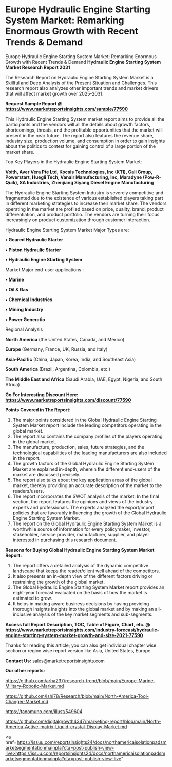 # Europe Hydraulic Engine Starting System Market: Remarking Enormous Growth with Recent Trends & Demand
Europe Hydraulic Engine Starting System Market: Remarking Enormous Growth with Recent Trends & Demand
<strong>Hydraulic Engine Starting System Market Research Report 2031</strong>

The Research Report on Hydraulic Engine Starting System Market is a Skillful and Deep Analysis of the Present Situation and Challenges. This research report also analyzes other important trends and market drivers that will affect market growth over 2025-2031.

<strong>Request Sample Report @ <a href=https://www.marketreportsinsights.com/sample/77590>https://www.marketreportsinsights.com/sample/77590</a></strong>

This Hydraulic Engine Starting System market report aims to provide all the participants and the vendors will all the details about growth factors, shortcomings, threats, and the profitable opportunities that the market will present in the near future. The report also features the revenue share, industry size, production volume, and consumption in order to gain insights about the politics to contest for gaining control of a large portion of the market share.

Top Key Players in the Hydraulic Engine Starting System Market:

<strong>Voith, Aver Vera Pte Ltd, Kocsis Technologies, Inc (KTI), Gali Group, Powerstart, Huegli Tech, Vanair Manufacturing, Inc, Maradyne (Pow-R-Quik), SA Industries, Zhenjiang Siyang Diesel Engine Manufacturing</strong>

The Hydraulic Engine Starting System Industry is severely competitive and fragmented due to the existence of various established players taking part in different marketing strategies to increase their market share. The vendors operating in the market are profiled based on price, quality, brand, product differentiation, and product portfolio. The vendors are turning their focus increasingly on product customization through customer interaction.

Hydraulic Engine Starting System Market Major Types are:

<strong>• Geared Hydraulic Starter

• Piston Hydraulic Starter

• Hydraulic Engine Starting System</strong>

Market Major end-user applications :

<strong>• Marine

• Oil & Gas

• Chemical Industries

• Mining Industry

• Power Generatio</strong>

Regional Analysis

</u><strong><b>North America</b></strong> (the United States, Canada, and Mexico)

<strong><b>Europe </b></strong>(Germany, France, UK, Russia, and Italy)

<strong><b>Asia-Pacific</b></strong> (China, Japan, Korea, India, and Southeast Asia)

<strong><b>South America</b></strong> (Brazil, Argentina, Colombia, etc.)

<strong><b>The Middle East and Africa</b></strong> (Saudi Arabia, UAE, Egypt, Nigeria, and South Africa)

<strong>Go For Interesting Discount Here: <a href=https://www.marketreportsinsights.com/discount/77590>https://www.marketreportsinsights.com/discount/77590</a></strong>

<strong>Points Covered in The Report:</strong>
<ol>
  <li>The major points considered in the Global Hydraulic Engine Starting System Market report include the leading competitors operating in the global market.</li>
  <li>The report also contains the company profiles of the players operating in the global market.</li>
  <li>The manufacture, production, sales, future strategies, and the technological capabilities of the leading manufacturers are also included in the report.</li>
  <li>The growth factors of the Global Hydraulic Engine Starting System Market are explained in-depth, wherein the different end-users of the market are discussed precisely.</li>
  <li>The report also talks about the key application areas of the global market, thereby providing an accurate description of the market to the readers/users.</li>
  <li>The report incorporates the SWOT analysis of the market. In the final section, the report features the opinions and views of the industry experts and professionals. The experts analyzed the export/import policies that are favorably influencing the growth of the Global Hydraulic Engine Starting System Market.</li>
  <li>The report on the Global Hydraulic Engine Starting System Market is a worthwhile source of information for every policymaker, investor, stakeholder, service provider, manufacturer, supplier, and player interested in purchasing this research document.</li>
</ol>
<strong>Reasons for Buying Global Hydraulic Engine Starting System Market Report:</strong>

<ol>
  <li>The report offers a detailed analysis of the dynamic competitive landscape that keeps the reader/client well ahead of the competitors.</li>
  <li>It also presents an in-depth view of the different factors driving or restraining the growth of the global market.</li>
  <li>The Global Hydraulic Engine Starting System Market report provides an eight-year forecast evaluated on the basis of how the market is estimated to grow.</li>
  <li>It helps in making aware business decisions by having providing thorough insights insights into the global market and by making an all-inclusive analysis of the key market segments and sub-segments.</li>
</ol>
<strong>Access full Report Description, TOC, Table of Figure, Chart, etc. @ <a href=https://www.marketreportsinsights.com/industry-forecast/hydraulic-engine-starting-system-market-growth-and-size-2021-77590>https://www.marketreportsinsights.com/industry-forecast/hydraulic-engine-starting-system-market-growth-and-size-2021-77590</a></strong>


Thanks for reading this article; you can also get individual chapter wise section or region wise report version like Asia, United States, Europe.

<strong>Contact Us:</strong>
sales@marketreportsinsights.com

<strong>Our other reports:</strong>

<a href=https://github.com/arha237/research-trend/blob/main/Europe-Marine-Military-Robotic-Market.md>https://github.com/arha237/research-trend/blob/main/Europe-Marine-Military-Robotic-Market.md</a>

<a href=https://github.com/Ishi78/Research/blob/main/North-America-Tool-Changer-Market.md>https://github.com/Ishi78/Research/blob/main/North-America-Tool-Changer-Market.md</a>

<a href=https://tanomuno.com/illust/549604>https://tanomuno.com/illust/549604</a>

<a href=https://github.com/digitalgrowth4347/marketing-report/blob/main/North-America-Active-matrix-Liquid-crystal-Display-Market.md>https://github.com/digitalgrowth4347/marketing-report/blob/main/North-America-Active-matrix-Liquid-crystal-Display-Market.md</a>

<a href=https://issuu.com/reportsinsights24/docs/northamericaisolationpadsmarketsegmentationmainpla?cta=post-publish-view-live>https://issuu.com/reportsinsights24/docs/northamericaisolationpadsmarketsegmentationmainpla?cta=post-publish-view-live</a>"
